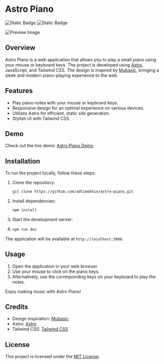 # Astro Piano
![Static Badge](https://img.shields.io/badge/status-deployed-brightgreen)
![Static Badge](https://img.shields.io/badge/License-MIT-blue)

![Preview Image](https://user-images.githubusercontent.com/37998602/284030201-07544923-f277-4b31-a2d1-6071d525dbfe.png)


## Overview

Astro Piano is a web application that allows you to play a small piano using your mouse or keyboard keys. The project is developed using [Astro](https://astro.build/), JavaScript, and Tailwind CSS. The design is inspired by [Mubasic](https://mubasic-test.webflow.io/), bringing a sleek and modern piano-playing experience to the web.

## Features

- Play piano notes with your mouse or keyboard keys.
- Responsive design for an optimal experience on various devices.
- Utilizes Astro for efficient, static site generation.
- Stylish UI with Tailwind CSS.

## Demo

Check out the live demo: [Astro Piano Demo](https://adtimokhin.github.io/mubasic-clone/)

## Installation

To run the project locally, follow these steps:

1. Clone the repository:

   ```bash
   git clone https://github.com/adtimokhin/astro-piano.git
   ```
2. Install dependencies:
   
   ```bash
   npm install
   ```
3. Start the development server:
4. 
   ```bash
   npm run dev
   ```

The application will be available at `http://localhost:3000`.

## Usage

1. Open the application in your web browser.
2. Use your mouse to click on the piano keys.
3. Alternatively, use the corresponding keys on your keyboard to play the notes.

Enjoy making music with Astro Piano!

## Credits
* Design inspiration: [Mubasic](https://mubasic-test.webflow.io/)
* Astro: [Astro](https://astro.build/)
* Tailwind CSS: [Tailwind CSS](https://tailwindcss.com/)

## License

This project is licensed under the [MIT License](https://opensource.org/license/mit/).



